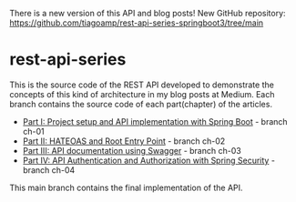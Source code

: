 There is a new version of this API and blog posts!
New GitHub repository: https://github.com/tiagoamp/rest-api-series-springboot3/tree/main

# rest-api-series

This is the source code of the REST API developed to demonstrate the concepts of this kind of architecture in my blog posts at Medium.
Each branch contains the source code of each part(chapter) of the articles.

- [Part I: Project setup and API implementation with Spring Boot](https://tiagoamp.medium.com/rest-api-with-java-part-1-24fcdda5278f) - branch ch-01
- [Part II: HATEOAS and Root Entry Point](https://tiagoamp.medium.com/rest-api-with-java-part-2-364917ccaa14) - branch ch-02
- [Part III: API documentation using Swagger](https://tiagoamp.medium.com/rest-api-with-java-part-3-9a450a34b020) - branch ch-03
- [Part IV: API Authentication and Authorization with Spring Security](https://tiagoamp.medium.com/rest-api-with-java-part-4-2c9ed158faf8) - branch ch-04

This main branch contains the final implementation of the API.
